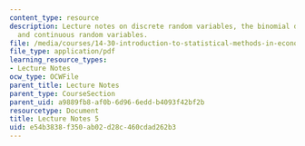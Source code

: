 ```yaml
---
content_type: resource
description: Lecture notes on discrete random variables, the binomial distribution,
  and continuous random variables.
file: /media/courses/14-30-introduction-to-statistical-methods-in-economics-spring-2009/e54b3838f350ab02d28c460cdad262b3_MIT14_30s09_lec05.pdf
file_type: application/pdf
learning_resource_types:
- Lecture Notes
ocw_type: OCWFile
parent_title: Lecture Notes
parent_type: CourseSection
parent_uid: a9889fb8-af0b-6d96-6edd-b4093f42bf2b
resourcetype: Document
title: Lecture Notes 5
uid: e54b3838-f350-ab02-d28c-460cdad262b3
---
```

